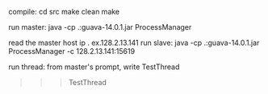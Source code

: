 
compile:
cd src
make clean
make
 
run master:
java -cp .:guava-14.0.1.jar ProcessManager

read the master host ip . ex.128.2.13.141
run slave:
java -cp .:guava-14.0.1.jar ProcessManager -c 128.2.13.141:15619

run thread:
from master's  prompt, write TestThread
>>> TestThread
